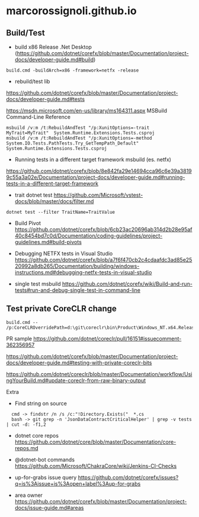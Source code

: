 # marcorossignoli.github.io

## Build/Test


* build x86 Release .Net Desktop (https://github.com/dotnet/corefx/blob/master/Documentation/project-docs/developer-guide.md#build)

```
build.cmd -buildArch=x86 -framework=netfx -release
```

* rebuild/test lib

https://github.com/dotnet/corefx/blob/master/Documentation/project-docs/developer-guide.md#tests  

https://msdn.microsoft.com/en-us/library/ms164311.aspx MSBuild Command-Line Reference

```
msbuild /v:m /t:RebuildAndTest "/p:XunitOptions=-trait MyTrait=MyTrait"  System.Runtime.Extensions.Tests.csproj
msbuild /v:m /t:RebuildAndTest "/p:XunitOptions=-method System.IO.Tests.PathTests.Try_GetTempPath_Default"  System.Runtime.Extensions.Tests.csproj
```

* Running tests in a different target framework msbuild (es. netfx)  

https://github.com/dotnet/corefx/blob/8e842fa29e14694cca96c6e39a38199c55a3a02e/Documentation/project-docs/developer-guide.md#running-tests-in-a-different-target-framework


* trait dotnet test https://github.com/Microsoft/vstest-docs/blob/master/docs/filter.md
```
dotnet test --filter TraitName=TraitValue
```

* Build Pivot https://github.com/dotnet/corefx/blob/6cb23ac20696ab314d2b28e95af40c8454bd7c0d/Documentation/coding-guidelines/project-guidelines.md#build-pivots

* Debugging NETFX tests in Visual Studio https://github.com/dotnet/corefx/blob/a7f6f470cb2c4cdaafdc3ad85e2520992a8db265/Documentation/building/windows-instructions.md#debugging-netfx-tests-in-visual-studio

* single test msbuild https://github.com/dotnet/corefx/wiki/Build-and-run-tests#run-and-debug-single-test-in-command-line

## Test private CoreCLR change 

```
build.cmd -- /p:CoreCLROverridePath=d:\git\coreclr\bin\Product\Windows_NT.x64.Release\

```

PR sample https://github.com/dotnet/coreclr/pull/16151#issuecomment-362356957

https://github.com/dotnet/corefx/blob/master/Documentation/project-docs/developer-guide.md#testing-with-private-coreclr-bits

https://github.com/dotnet/coreclr/blob/master/Documentation/workflow/UsingYourBuild.md#update-coreclr-from-raw-binary-output


Extra

* Find string on source
```
  cmd -> findstr /n /s /c:"!Directory.Exists("  *.cs  
  bash -> git grep -n 'JsonDataContractCriticalHelper' | grep -v tests | cut -d: -f1,2 
```

* dotnet core repos https://github.com/dotnet/core/blob/master/Documentation/core-repos.md

* @dotnet-bot commands https://github.com/Microsoft/ChakraCore/wiki/Jenkins-CI-Checks

* up-for-grabs issue query https://github.com/dotnet/corefx/issues?q=is%3Aissue+is%3Aopen+label%3Aup-for-grabs

* area owner https://github.com/dotnet/corefx/blob/master/Documentation/project-docs/issue-guide.md#areas



